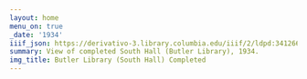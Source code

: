 ```yaml
---
layout: home
menu_on: true
_date: '1934'
iiif_json: https://derivativo-3.library.columbia.edu/iiif/2/ldpd:341266/info.json
summary: View of completed South Hall (Butler Library), 1934.
img_title: Butler Library (South Hall) Completed
---
```

